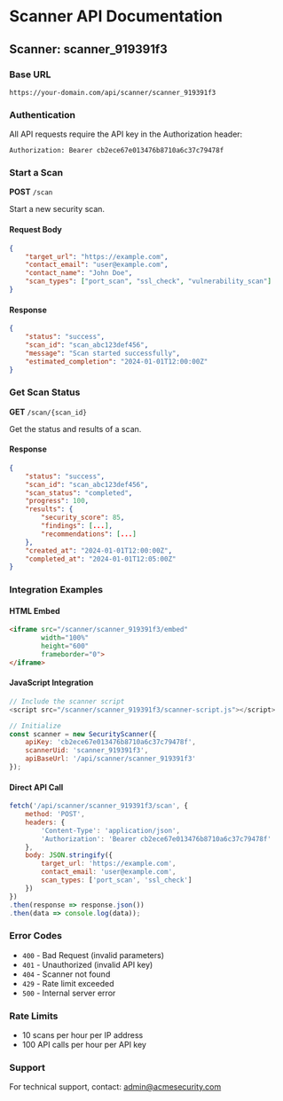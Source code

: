 
# Scanner API Documentation

## Scanner: scanner_919391f3

### Base URL
```
https://your-domain.com/api/scanner/scanner_919391f3
```

### Authentication
All API requests require the API key in the Authorization header:
```
Authorization: Bearer cb2ece67e013476b8710a6c37c79478f
```

### Start a Scan

**POST** `/scan`

Start a new security scan.

#### Request Body
```json
{
    "target_url": "https://example.com",
    "contact_email": "user@example.com",
    "contact_name": "John Doe",
    "scan_types": ["port_scan", "ssl_check", "vulnerability_scan"]
}
```

#### Response
```json
{
    "status": "success",
    "scan_id": "scan_abc123def456",
    "message": "Scan started successfully",
    "estimated_completion": "2024-01-01T12:00:00Z"
}
```

### Get Scan Status

**GET** `/scan/{scan_id}`

Get the status and results of a scan.

#### Response
```json
{
    "status": "success",
    "scan_id": "scan_abc123def456",
    "scan_status": "completed",
    "progress": 100,
    "results": {
        "security_score": 85,
        "findings": [...],
        "recommendations": [...]
    },
    "created_at": "2024-01-01T12:00:00Z",
    "completed_at": "2024-01-01T12:05:00Z"
}
```

### Integration Examples

#### HTML Embed
```html
<iframe src="/scanner/scanner_919391f3/embed" 
        width="100%" 
        height="600" 
        frameborder="0">
</iframe>
```

#### JavaScript Integration
```javascript
// Include the scanner script
<script src="/scanner/scanner_919391f3/scanner-script.js"></script>

// Initialize
const scanner = new SecurityScanner({
    apiKey: 'cb2ece67e013476b8710a6c37c79478f',
    scannerUid: 'scanner_919391f3',
    apiBaseUrl: '/api/scanner/scanner_919391f3'
});
```

#### Direct API Call
```javascript
fetch('/api/scanner/scanner_919391f3/scan', {
    method: 'POST',
    headers: {
        'Content-Type': 'application/json',
        'Authorization': 'Bearer cb2ece67e013476b8710a6c37c79478f'
    },
    body: JSON.stringify({
        target_url: 'https://example.com',
        contact_email: 'user@example.com',
        scan_types: ['port_scan', 'ssl_check']
    })
})
.then(response => response.json())
.then(data => console.log(data));
```

### Error Codes

- `400` - Bad Request (invalid parameters)
- `401` - Unauthorized (invalid API key)
- `404` - Scanner not found
- `429` - Rate limit exceeded
- `500` - Internal server error

### Rate Limits

- 10 scans per hour per IP address
- 100 API calls per hour per API key

### Support

For technical support, contact: admin@acmesecurity.com
        